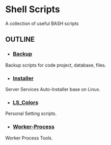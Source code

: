 Shell Scripts
=============

A collection of useful BASH scripts


OUTLINE
-------


- ### [Backup](backup)

Backup scripts for code project, database, files.

- ### [Installer](installer)

Server Services Auto-Installer base on Linux. 

- ### [LS_Colors](ls_colors)

Personal Setting scripts.

- ### [Worker-Process](worker-process)

Worker Process Tools.
